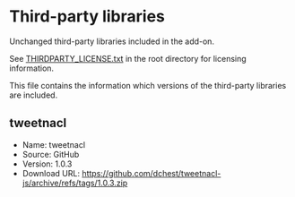 # Third-party libraries

Unchanged third-party libraries included in the add-on.

See [THIRDPARTY_LICENSE.txt](../THIRDPARTY_LICENSE.txt) in the root directory for licensing information.

This file contains the information which versions of the third-party libraries are included.

## tweetnacl

- Name: tweetnacl
- Source: GitHub
- Version: 1.0.3
- Download URL: <https://github.com/dchest/tweetnacl-js/archive/refs/tags/1.0.3.zip>